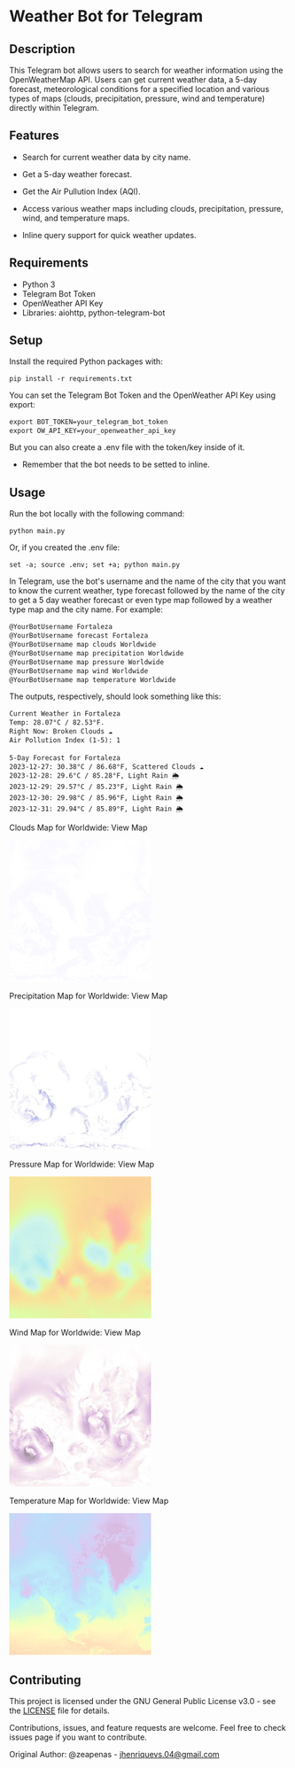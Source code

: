 # Weather Bot for Telegram

## Description

This Telegram bot allows users to search for weather information using the OpenWeatherMap API. Users can get current weather data, a 5-day forecast, meteorological conditions for a specified location and various types of maps (clouds, precipitation, pressure, wind and temperature) directly within Telegram.

## Features

- Search for current weather data by city name.

- Get a 5-day weather forecast.

- Get the Air Pullution Index (AQI).

- Access various weather maps including clouds, precipitation, pressure, wind, and temperature maps.

- Inline query support for quick weather updates.

## Requirements

- Python 3
- Telegram Bot Token
- OpenWeather API Key
- Libraries: aiohttp, python-telegram-bot

## Setup

Install the required Python packages with:

    pip install -r requirements.txt


You can set the Telegram Bot Token and the OpenWeather API Key using export:

    export BOT_TOKEN=your_telegram_bot_token
    export OW_API_KEY=your_openweather_api_key

But you can also create a .env file with the token/key inside of it.

- Remember that the bot needs to be setted to inline.


## Usage

Run the bot locally with the following command:

    python main.py

Or, if you created the .env file:
    
    set -a; source .env; set +a; python main.py   

In Telegram, use the bot's username and the name of the city that you want to know the current weather, type forecast followed by the name of the city to get a 5 day weather forecast or even type map followed by a weather type map and the city name. For example:

    @YourBotUsername Fortaleza
    @YourBotUsername forecast Fortaleza
    @YourBotUsername map clouds Worldwide
    @YourBotUsername map precipitation Worldwide
    @YourBotUsername map pressure Worldwide
    @YourBotUsername map wind Worldwide
    @YourBotUsername map temperature Worldwide


The outputs, respectively, should look something like this:

    Current Weather in Fortaleza
    Temp: 28.07°C / 82.53°F.
    Right Now: Broken Clouds ☁️
    Air Pollution Index (1-5): 1

    5-Day Forecast for Fortaleza
    2023-12-27: 30.38°C / 86.68°F, Scattered Clouds ☁️
    2023-12-28: 29.6°C / 85.28°F, Light Rain 🌦️
    2023-12-29: 29.57°C / 85.23°F, Light Rain 🌦️
    2023-12-30: 29.98°C / 85.96°F, Light Rain 🌦️
    2023-12-31: 29.94°C / 85.89°F, Light Rain 🌦️

Clouds Map for Worldwide: View Map

![Clouds map](https://raw.githubusercontent.com/jhenrique04/weatherinlinebot/master/images/clouds.jpg)

Precipitation Map for Worldwide: View Map

![Precipitation map](https://raw.githubusercontent.com/jhenrique04/weatherinlinebot/master/images/precipitation.jpg)

Pressure Map for Worldwide: View Map

![Pressure map](https://raw.githubusercontent.com/jhenrique04/weatherinlinebot/master/images/pressure.jpg)

Wind Map for Worldwide: View Map

![Wind map](https://raw.githubusercontent.com/jhenrique04/weatherinlinebot/master/images/wind.jpg)

Temperature Map for Worldwide: View Map

![Temperature map](https://raw.githubusercontent.com/jhenrique04/weatherinlinebot/master/images/temperature.jpg)

## Contributing

This project is licensed under the GNU General Public License v3.0 - see the [LICENSE](LICENSE) file for details.

Contributions, issues, and feature requests are welcome. Feel free to check issues page if you want to contribute.

Original Author: @zeapenas - jhenriquevs.04@gmail.com